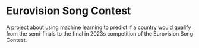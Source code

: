 # Eurovision Song Contest

A project about using machine learning to predict if a country would qualify from the semi-finals to the final in 2023s competition of the Eurovision Song Contest.
